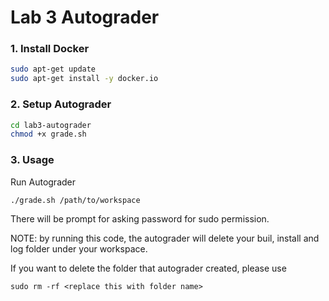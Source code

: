 # Lab 3 Autograder



### 1. Install Docker
```bash
sudo apt-get update
sudo apt-get install -y docker.io
```

### 2. Setup Autograder
```bash
cd lab3-autograder
chmod +x grade.sh
```
### 3. Usage
Run Autograder
```
./grade.sh /path/to/workspace
```
There will be prompt for asking password for sudo permission.

NOTE: by running this code, the autograder will delete your buil, install and log folder under your workspace.

If you want to delete the folder that autograder created, please use
```
sudo rm -rf <replace this with folder name>
```